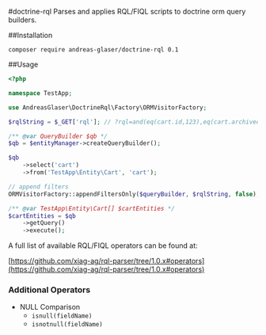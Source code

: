 #doctrine-rql
Parses and applies RQL/FIQL scripts to doctrine orm query builders.

##Installation
```shell
composer require andreas-glaser/doctrine-rql 0.1
```

##Usage
```php
<?php

namespace TestApp;

use AndreasGlaser\DoctrineRql\Factory\ORMVisitorFactory;

$rqlString = $_GET['rql']; // ?rql=and(eq(cart.id,123),eq(cart.archived,0))

/** @var QueryBuilder $qb */
$qb = $entityManager->createQueryBuilder();

$qb
    ->select('cart')
    ->from('TestApp\Entity\Cart', 'cart');

// append filters
ORMVisitorFactory::appendFiltersOnly($queryBuilder, $rqlString, false);

/** @var TestApp\Entity\Cart[] $cartEntities */
$cartEntities = $qb
    ->getQuery()
    ->execute();
```

A full list of available RQL/FIQL operators can be found at:

[https://github.com/xiag-ag/rql-parser/tree/1.0.x#operators](https://github.com/xiag-ag/rql-parser/tree/1.0.x#operators)

### Additional Operators ###

 - NULL Comparison
    - `isnull(fieldName)`
    - `isnotnull(fieldName)`